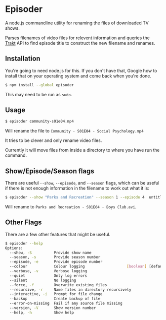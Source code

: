 Episoder
========

A node.js commandline utility for renaming the files of downloaded TV shows.

Parses filenames of video files for relevent information and queries the
[Trakt](https://trakt.tv) API to find episode title to construct the new filename
and renames.

Installation
------------

You're going to need node.js for this. If you don't have that, Google how to
install that on your operating system and come back when you're done.

```sh
$ npm install --global episoder
```

This may need to be run as `sudo`.

Usage
-----

```sh
$ episoder community-s01e04.mp4
```

Will rename the file to `Community - S01E04 - Social Psychology.mp4`

It tries to be clever and only rename video files.

Currently it will move files from inside a directory to where you have run the
command.

Show/Episode/Season flags
-------------------------

There are useful `--show`, `--episode`, and `--season` flags, which can be
useful if there is not enough information in the filename to work out what it
is:

```sh
$ episoder --show "Parks and Recreation" --season 1 --episode 4  untitled.mp4
```

Will rename to `Parks and Recreation - S01E04 - Boys Club.avi`.

Other Flags
-----------

There are a few other features that might be useful.

```sh
$ episoder --help
Options:
  --show, -S          Provide show name                                 [string]
  --season, -s        Provide season number                             [number]
  --episode, -e       Provide episode number                            [number]
  --colour            Colour logging                   [boolean] [default: true]
  --verbose, -v       Verbose logging                                  [boolean]
  --quiet             Only log errors                                  [boolean]
  --silent            No logging                                       [boolean]
  --force, -f         Overwrite existing files                         [boolean]
  --recursive, -r     Name files in directory recursively              [boolean]
  --interactive, -i   Prompt for file change                           [boolean]
  --backup            Create backup of file                            [boolean]
  --error-on-missing  Fail if any source file missing                  [boolean]
  --version, -V       Show version number                              [boolean]
  --help, -h          Show help                                        [boolean]

```
